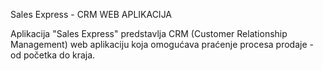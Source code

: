 Sales Express - CRM WEB APLIKACIJA

Aplikacija "Sales Express" predstavlja CRM (Customer Relationship Management) web aplikaciju koja omogućava praćenje procesa prodaje - od početka do kraja. 
